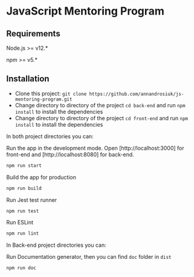 # JavaScript Mentoring Program

## Requirements

Node.js >= v12.*

npm >= v5.*

## Installation

- Clone this project: `git clone https://github.com/annandrosiuk/js-mentoring-program.git`
- Change directory to directory of the project `cd back-end` and run `npm install` to install the dependencies
- Change directory to directory of the project `cd front-end` and run `npm install` to install the dependencies

In both project directories you can:

Run the app in the development mode.
Open [http://localhost:3000] for front-end and [http://localhost:8080] for back-end.

```sh
npm run start
```

Build the app for production

```sh
npm run build
```

Run Jest test runner

```sh
npm run test
```

Run ESLint

```sh
npm run lint
```

In Back-end project directories you can:

Run Documentation generator, then you can find `doc` folder in `dist`

```sh
npm run doc
```
